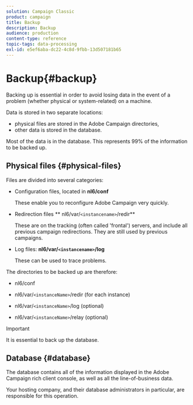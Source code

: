```yaml
---
solution: Campaign Classic
product: campaign
title: Backup
description: Backup
audience: production
content-type: reference
topic-tags: data-processing
exl-id: e5ef6aba-dc22-4c8d-9fbb-13d507181b65
---
```

# Backup{#backup}

Backing up is essential in order to avoid losing data in the event of a problem (whether physical or system-related) on a machine.

Data is stored in two separate locations:

* physical files are stored in the Adobe Campaign directories,
* other data is stored in the database.

Most of the data is in the database. This represents 99% of the information to be backed up.

## Physical files {#physical-files}

Files are divided into several categories:

* Configuration files, located in **nl6/conf**

  These enable you to reconfigure Adobe Campaign very quickly. 

* Redirection files ** nl6/var/`<instancename>`/redir**

  These are on the tracking (often called 'frontal') servers, and include all previous campaign redirections. They are still used by previous campaigns.

* Log files: **nl6/var/`<instancename>`/log**

  These can be used to trace problems.

The directories to be backed up are therefore:

* nl6/conf

* nl6/var/`<instanceName>`/redir (for each instance)

* nl6/var/`<instanceName>`/log (optional)

* nl6/var/`<instanceName>`/relay (optional)  

>[!IMPORTANT]
>
>It is essential to back up the database.

## Database {#database}

The database contains all of the information displayed in the Adobe Campaign rich client console, as well as all the line-of-business data.

Your hosting company, and their database administrators in particular, are responsible for this operation.
